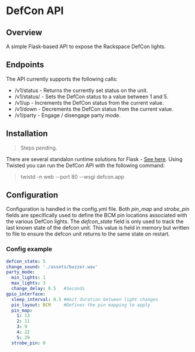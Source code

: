 # DefCon API

## Overview
A simple Flask-based API to expose the Rackspace DefCon lights.

## Endpoints
The API currently supports the following calls:
* /v1/status - Returns the currently set status on the unit.
* /v1/status/<int> - Sets the DefCon status to a value between 1 and 5.
* /v1/up - Increments the DefCon status from the current value.
* /v1/down - Decrements the DefCon status from the current value.  
* /v1/party - Engage / disengage party mode.

## Installation
> Steps pending.

There are several standalon runtime solutions for Flask - [See here](http://flask.pocoo.org/docs/0.11/deploying/wsgi-standalone). Using Twisted you can run the DefCon API with the following command:
> twistd -n web --port 80 --wsgi defcon.app

## Configuration
Configuration is handled in the config.yml file.  Both *pin_map* and *strobe_pin* fields are specifically used to define the BCM pin locations associated with the various DefCon lights. 
The *defcon_state* field is only used to track the last known state of the defcon unit. This value is held in memory but written to file to ensure the defcon unit returns to the same state on restart.

### Config example ###
```yaml
defcon_state: 5
change_sound: './assets/buzzer.wav'
party_mode:
  min_lights: 1
  max_lights: 3
  change_delay: 0.5   #Seconds
gpio_interface:
  sleep_interval: 0.5 #Wait duration between light changes
  pin_layout: BCM     #Defines the pin mapping to apply
  pin_map:
    1: 13
    2: 11
    3: 9
    4: 22
    5: 29
  strobe_pin: 0
```
